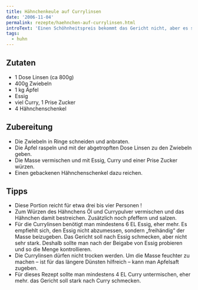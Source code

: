 ```yaml
---
title: Hähnchenkeule auf Currylinsen
date: '2006-11-04'
permalink: rezepte/haehnchen-auf-currylinsen.html
introText: 'Einen Schöhnheitspreis bekommt das Gericht nicht, aber es schmeckt gut. Es ist eines der wenigen Gerichte, in denen ich noch Currypulver nutze.'
tags:
  - huhn
---
```


<aside class="recipe__ingredients">

## Zutaten

- 1 Dose Linsen (ca 800g)
- 400g Zwiebeln
- 1 kg Äpfel
- Essig
- viel Curry, 1 Prise Zucker
- 4 Hähnchenschenkel

</aside>

<div class="recipe__content">

## Zubereitung

- Die Zwiebeln in Ringe schneiden und anbraten.
- Die Ãpfel raspeln und mit der abgetropften Dose Linsen zu den Zwiebeln geben.
- Die Masse vermischen und mit Essig, Curry und einer Prise Zucker würzen.
- Einen gebackenen Hähnchenschenkel dazu reichen.

## Tipps

- Diese Portion reicht für etwa drei bis vier Personen !
- Zum Würzen des Hähnchens Öl und Currypulver vermischen und das Hähnchen damit bestreichen. Zusätzlich noch pfeffern und salzen.
- Für die Currylinsen benötigt man mindestens 6 EL Essig, eher mehr. Es empfiehlt sich, den Essig nicht abzumessen, sondern „freihändig“ der Masse beizugeben. Das Gericht soll nach Essig schmecken, aber nicht sehr stark. Deshalb sollte man nach der Beigabe von Essig probieren und so die Menge kontrollieren.
- Die Currylinsen dürfen nicht trocken werden. Um die Masse feuchter zu machen – ist für das längere Dünsten hilfreich – kann man Apfelsaft zugeben.
- Für dieses Rezept sollte man mindestens 4 EL Curry untermischen, eher mehr. das Gericht soll stark nach Curry schmecken.

</div>

